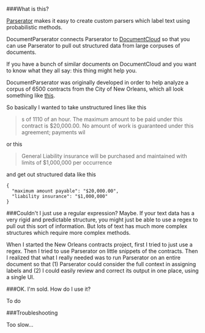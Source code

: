 ###What is this?

[Parserator](http://www.github.com/datamade/parserator) makes it easy to create custom parsers which label text using probabilistic methods. 

DocumentParserator connects Parserator to [DocumentCloud](http://www.documentcloud.org) so that you can use Parserator to pull out structured data from large corpuses of documents. 

If you have a bunch of similar documents on DocumentCloud and you want to know what they all say: this thing might help you.

DocumentParserator was originally developed in order to help analyze a corpus of 6500 contracts from the City of New Orleans, which all look something like [this](https://www.documentcloud.org/documents/1873385-dawn-e-boudoin-ccr-inc-court-reporting-services.html).

So basically I wanted to take unstructured lines like this

> s of 1110 of an hour. The maximum amount to be paid under this contract is $20,000.00. No amount of  work is guaranteed under this agreement; payments wil

or this

> General Liability insurance will be purchased and maintained with limits of $1,000,000 per occurrence 

and get out structured data like this

    {
      "maximum amount payable": "$20,000.00",
      "liability insurance": "$1,000,000"
    }


###Couldn't I just use a regular expression?
Maybe. If your text data has a very rigid and predictable structure, you might just be able to use a regex to pull out this sort of information. But lots of text has much more complex structures which require more complex methods. 

When I started the New Orleans contracts project, first I tried to just use a regex. Then I tried to use Parserator on little snippets of the contracts. Then I realized that what I really needed was to run Parserator on an entire document so that (1) Parserator could consider the full context in assigning labels and (2) I could easily review and correct its output in one place, using a single UI. 

###OK. I'm sold. How do I use it? 

To do

###Troubleshooting

Too slow...